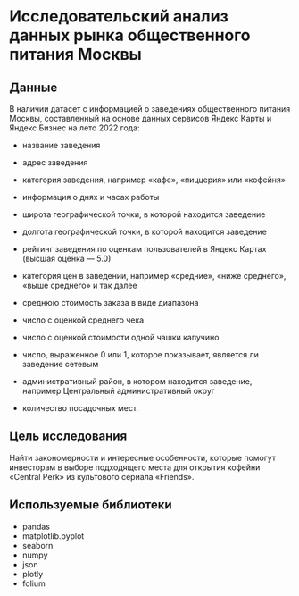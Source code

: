 # Исследовательский анализ данных рынка общественного питания Москвы

## Данные

В наличии датасет с информацией о заведениях общественного питания Москвы, составленный на основе данных сервисов Яндекс Карты и Яндекс Бизнес на лето 2022 года:

- название заведения

- адрес заведения

- категория заведения, например «кафе», «пиццерия» или «кофейня»

- информация о днях и часах работы

- широта географической точки, в которой находится заведение

- долгота географической точки, в которой находится заведение

- рейтинг заведения по оценкам пользователей в Яндекс Картах (высшая оценка — 5.0)

- категория цен в заведении, например «средние», «ниже среднего», «выше среднего» и так далее

- среднюю стоимость заказа в виде диапазона

- число с оценкой среднего чека

- число с оценкой стоимости одной чашки капучино

- число, выраженное 0 или 1, которое показывает, является ли заведение сетевым
              
- административный район, в котором находится заведение, например Центральный административный округ

- количество посадочных мест.

## Цель исследования

Найти закономерности и интересные особенности, которые помогут инвесторам в выборе подходящего места для открытия кофейни «Central Perk» из культового сериала «Friends».

## Используемые библиотеки

- pandas
- matplotlib.pyplot
- seaborn
- numpy
- json
- plotly
- folium
